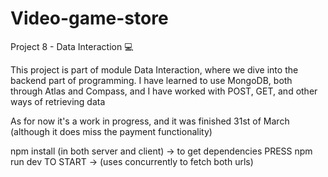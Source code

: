 # Video-game-store
Project 8 - Data Interaction 💻

This project is part of module Data Interaction, where we dive into the backend part of programming.
I have learned to use MongoDB, both through Atlas and Compass, and I have worked with POST, GET, and other ways of retrieving data

As for now it's a work in progress, and it was finished 31st of March (although it does miss the payment functionality)

npm install (in both server and client)
-> to get dependencies
PRESS npm run dev TO START
-> (uses concurrently to fetch both urls)
